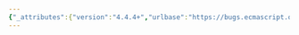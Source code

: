 ```yaml
---
{"_attributes":{"version":"4.4.4+","urlbase":"https://bugs.ecmascript.org/","maintainer":"dherman@mozilla.com"},"bug":{"bug_id":1741,"creation_ts":"2013-08-08 05:59:00 -0700","short_desc":"15.2.3.4, 15.2.3.14: Object.getOwnPropertyNames() and Object.keys() return wrong list","delta_ts":"2013-08-23 08:22:24 -0700","product":"Draft for 6th Edition","component":"technical issue","version":"Rev 16: July 15, 2013 Draft","rep_platform":"All","op_sys":"All","bug_status":"RESOLVED","resolution":"FIXED","priority":"Normal","bug_severity":"normal","everconfirmed":true,"reporter":{"uid":"andrebargull","name":"André Bargull"},"assigned_to":{"uid":"allen","name":"Allen Wirfs-Brock"},"long_desc":[{"commentid":4833,"comment_count":0,"who":{"uid":"andrebargull","name":"André Bargull"},"bug_when":"2013-08-08 05:59:33 -0700","thetext":"15.2.3.4 Object.getOwnPropertyNames(O), step 8:\nChange \"CreateArrayFromList(keys)\" to \"CreateArrayFromList(nameList)\"\n\n15.2.3.14 Object.keys(O), step 8:\nChange \"CreateArrayFromList(keys)\" to \"CreateArrayFromList(nameList)\""},{"commentid":4939,"comment_count":1,"who":{"uid":"allen","name":"Allen Wirfs-Brock"},"bug_when":"2013-08-16 13:20:59 -0700","thetext":"fixed in rev17 editor's draft"},{"commentid":5065,"comment_count":2,"who":{"uid":"allen","name":"Allen Wirfs-Brock"},"bug_when":"2013-08-23 08:22:24 -0700","thetext":"fixed in rev17, August 23, 2013 draft"}]}}
---
```

